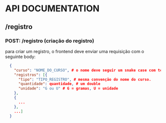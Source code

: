 # API DOCUMENTATION

## /registro

### POST: /registro (criação do registro)

para criar um registro, o frontend deve enviar uma requisição com o seguinte body:

```json
  {
    "curso": "NOME_DO_CURSO", # o nome deve seguir um snake case com todas as letras maiúsculas
    "registros": [{
      "tipo": "TIPO_REGISTRO", # mesma convenção do nome do curso.
      "quantidade": quantidade, # um double
      "unidade": "G ou U" # G = gramas, U = unidade
    },
    {
      ...
    },
    ...]
  }
```

